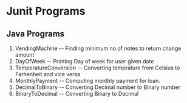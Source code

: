 # Junit Programs


## Java Programs
1) VendingMachine --  Finding minimum no of notes to return change amount
2) DayOfWeek  --  Printing Day of week for user given date
3) TemperatureConversion  --  Converting temprature from Celsius to Farhenheit and vice versa
4) MonthlyPayment --  Computing monthly payment for loan.
5) DecimalToBinary -- Converting Decimal number to Binary number
6) BinaryToDecimal -- Converting Binary to Decimal
